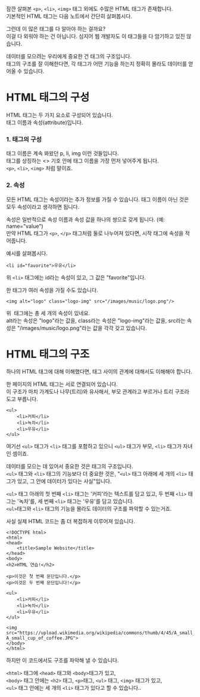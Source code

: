 잠깐 살펴본 ```<p>```, ```<li>```, ```<img>``` 태그 외에도 수많은 HTML 태그가 존재합니다.  
기본적인 HTML 태그는 다음 노트에서 간단히 살펴봅시다.

그런데 이 많은 태그를 다 알아야 하는 걸까요?  
이걸 다 외워야 하는 건 아닙니다. 심지어 웹 개발자도 이 태그들을 다 암기하고 있진 않습니다.

데이터를 모으려는 우리에게 중요한 건 태그의 구조입니다.  
태그의 구조를 잘 이해한다면, 각 태그가 어떤 기능을 하는지 정확히 몰라도 데이터를 얻어올 수 있습니다.

# HTML 태그의 구성
HTML 태그는 두 가지 요소로 구성되어 있습니다.  
태그 이름과 속성(attribute)입니다.

### 1. 태그의 구성   
태그 이름은 계속 봐왔던 p, li, img 이런 것들입니다.  
태그를 상징하는 <> 기호 안에 태그 이름을 가장 먼저 넣어주게 됩니다.  
```<p>```, ```<li>```, ```<img>``` 처럼 말이죠.

### 2. 속성   
모든 HTML 태그는 속성이라는 추가 정보를 가질 수 있습니다. 태그 이름이 아닌 것은 모두 속성이라고 생각하면 됩니다.

속성은 일반적으로 속성 이름과 속성 값을 하나의 쌍으로 갖게 됩니다. (예: name="value")  
만약 HTML 태그가 ```<p>```, ```</p>``` 태그처럼 둘로 나누어져 있다면, 시작 태그에 속성을 적어줍니다.

예시를 살펴봅시다.
```
<li id="favorite">우유</li>
```
위 ```<li>``` 태그에는 id라는 속성이 있고, 그 값은 "favorite"입니다.

한 태그가 여러 속성을 가질 수도 있습니다.
```
<img alt="logo" class="logo-img" src="/images/music/logo.png"/>
```
위 <img> 태그에는 총 세 개의 속성이 있네요.  
alt라는 속성은 "logo"라는 값을, class라는 속성은 "logo-img"라는 값을, src라는 속성은 "/images/music/logo.png"라는 값을 각각 갖고 있습니다.

# HTML 태그의 구조
하나의 HTML 태그에 대해 이해했다면, 태그 사이의 관계에 대해서도 이해해야 합니다.

한 페이지의 HTML 태그는 서로 연결되어 있습니다.  
이 구조가 마치 가계도나 나무(트리)와 유사해서, 부모 관계라고 부르거나 트리 구조라도고 부릅니다.
```
<ul>
    <li>커피</li>
    <li>녹차</li>
    <li>우유</li>
</ul>
```
여기선 ```<ul>``` 태그가 ```<li>``` 태그를 포함하고 있으니 ```<ul>``` 태그가 부모, ```<li>``` 태그가 자녀인 셈이죠.

데이터를 모으는 데 있어서 중요한 것은 태그의 구조입니다.  
```<ul>``` 태그와 ```<li>``` 태그의 기능보다 더 중요한 것은, "```<ul>``` 태그 아래에 세 개의 ```<li>``` 태그가 있고, 그 안에 데이터가 있다는 사실"입니다.

```<ul>``` 태그 아래의 첫 번째 ```<li>``` 태그는 '커피'라는 텍스트를 담고 있고, 두 번째 ```<li>``` 태그는 '녹차'를, 세 번째 ```<li>``` 태그는 '우유'를 담고 있습니다.  
```<ul>```태그와 ```<li>``` 태그의 기능을 몰라도 데이터의 구조를 파악할 수 있는거죠.

사실 실제 HTML 코드는 좀 더 복잡하게 이루어져 있습니다.
```
<!DOCTYPE html>
<html>
<head>
    <title>Sample Website</title>
</head>
<body>
<h2>HTML 연습!</h2>

<p>이것은 첫 번째 문단입니다.</p>
<p>이것은 두 번째 문단입니다!</p>

<ul>
    <li>커피</li>
    <li>녹차</li>
    <li>우유</li>
</ul>

<img src="https://upload.wikimedia.org/wikipedia/commons/thumb/4/45/A_small_cup_of_coffee.JPG/550px-A_small_cup_of_coffee.JPG">
</body>
</html>
```
하지만 이 코드에서도 구조를 파악해 낼 수 있습니다.

```<html>``` 태그에 ```<head>``` 태그와 ```<body>```태그가 있고,  
```<body>``` 태그 안에는 ```<h2>``` 태그, ```<p>```태그, ```<ul>``` 태그, ```<img>``` 태그가 있고,  
```<ul>``` 태그 안에는 세 개의 ```<li>``` 태그가 있다고 할 수 있습니다..
